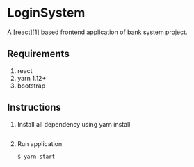 LoginSystem
====================
A [react][1]  based frontend application of bank system project. 

## Requirements
1. react 
1. yarn 1.12+
1. bootstrap



## Instructions
1. Install all dependency using yarn install
    ```bash
    ```





1. Run application
    ```bash
    $ yarn start
    ```  